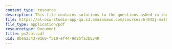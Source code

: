 ```yaml
---
content_type: resource
description: This file contains solutions to the questions asked in induction.
file: https://ol-ocw-studio-app-qa.s3.amazonaws.com/courses/6-042j-mathematics-for-computer-science-fall-2005/8bea23439d60f510ef449d9bfa3b8340_ps2sol.pdf
file_type: application/pdf
resourcetype: Document
title: ps2sol.pdf
uid: 8bea2343-9d60-f510-ef44-9d9bfa3b8340
---
```

